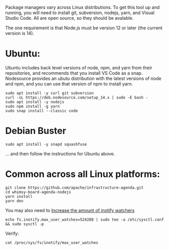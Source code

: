 Package managers vary across Linux distributions.  To get this tool up and
running, you will need to install git, subversion, nodejs, yarn, and Visual
Studio Code.  All are open source, so they should be avalable.

The one requirement is that Node.js must be version 12 or later (the current
version is 14).

# Ubuntu:

Ubuntu includes back level versions of node, npm, and yarn from their
repositories, and recommends that you install VS Code as a snap.  Nodesource
provides an ubutu distribution with the latest versions of node and npm, and
you can use that version of npm to install yarn.

    sudo apt install -y curl git subversion
    curl -sL https://deb.nodesource.com/setup_14.x | sudo -E bash -
    sudo apt install -y nodejs
    sudo npm install -g yarn
    sudo snap install --classic code

# Debian Buster

    sudo apt install -y snapd squashfuse

... and then follow the instructions for Ubuntu above.

# Common across all Linux platforms:

    git clone https://github.com/apache/infrastructure-agenda.git
    cd whimsy-board-agenda-nodejs
    yarn install
    yarn dev

You may also need to [Increase the amount of inotify
watchers](https://github.com/guard/listen/wiki/Increasing-the-amount-of-inotify-watchers)

    echo fs.inotify.max_user_watches=524288 | sudo tee -a /etc/sysctl.conf && sudo sysctl -p

Verify:

    cat /proc/sys/fs/inotify/max_user_watches

